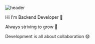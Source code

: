 ![header](https://capsule-render.vercel.app/api?type=rounded&color=gradient&text=%20ChoeEuiSeung%20GitHub%20&height=300&fontSize=65&textBg=true)

Hi I'm Backend Developer 👋

Always striving to grow 💬

Development is all about collaboration 😄


